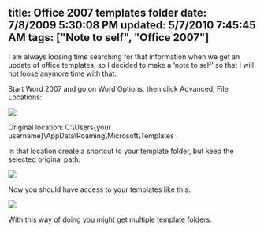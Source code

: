 title: Office 2007 templates folder
date: 7/8/2009 5:30:08 PM
updated: 5/7/2010 7:45:45 AM
tags: ["Note to self", "Office 2007"]
---
I am always loosing time searching for that information when we get an update of office templates, so I decided to make a ‘note to self’ so that I will not loose anymore time with that.

Start Word 2007 and go on Word Options, then click Advanced, File Locations:

![](http://farm4.static.flickr.com/3520/3700848410_ecd2a99c44_o.png) 

Original location: C:\Users\{your username}\AppData\Roaming\Microsoft\Templates

In that location create a shortcut to your template folder, but keep the selected original path:

![](http://farm3.static.flickr.com/2557/3700041683_2758eab836_o.png) 

Now you should have access to your templates like this:

![](http://farm3.static.flickr.com/2673/3700864788_72780baef3_o.png) 

With this way of doing you might get multiple template folders.
